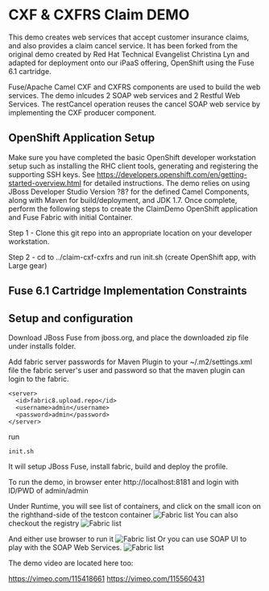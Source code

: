 CXF & CXFRS Claim DEMO
======================================================
This demo creates web services that accept customer insurance claims, and also provides a claim cancel service.  It has been forked from the original demo created by Red Hat Technical Evangelist Christina Lyn and adapted for deployment onto our iPaaS offering, OpenShift using the Fuse 6.1 cartridge.

Fuse/Apache Camel CXF and CXFRS components are used to build the web services. The demo inlcudes 2 SOAP web services and 2 Restful Web Services. The restCancel operation reuses the cancel SOAP web service by implementing the CXF producer component.

OpenShift Application Setup
---------------------------
Make sure you have completed the basic OpenShift developer workstation setup such as installing the RHC client tools, generating and registering the supporting SSH keys.  See https://developers.openshift.com/en/getting-started-overview.html for detailed instructions.  The demo relies on using JBoss Developer Studio Version ?8? for the defined Camel Components, along with Maven for build/deployment, and JDK 1.7. Once complete, perform the following steps to create the ClaimDemo OpenShift application and Fuse Fabric with initial Container.

Step 1 - Clone this git repo into an appropriate location on your developer workstation.

Step 2 - cd to ../claim-cxf-cxfrs and run init.sh <application name> (create OpenShift app, <application name>  with Large gear)
  


Fuse 6.1 Cartridge Implementation Constraints
---------------------------------------------

Setup and configuration
-----------------------

Download JBoss Fuse from jboss.org, and place the downloaded zip file under installs folder.

Add fabric server passwords for Maven Plugin to your ~/.m2/settings.xml file the fabric server's user and password so that the maven plugin can login to the fabric.

```
<server>
  <id>fabric8.upload.repo</id>
  <username>admin</username>
  <password>admin</password>
</server>
```

run 
```
init.sh
```

It will setup JBoss Fuse, install fabric, build and deploy the profile. 

To run the demo, in browser enter http://localhost:8181 and login with ID/PWD of admin/admin

Under Runtime, you will see list of containers, and click on the small icon on the righthand-side of the testcon container
![Fabric list](https://raw.githubusercontent.com/weimeilin79/claim-cxf-cxfrs/master/doc/pic/01-fabric-container-list.png?raw=true)
You can also checkout the registry
![Fabric list](https://raw.githubusercontent.com/weimeilin79/claim-cxf-cxfrs/master/doc/pic/02-registry.png?raw=true)

And either use browser to run it 
![Fabric list](https://raw.githubusercontent.com/weimeilin79/claim-cxf-cxfrs/master/doc/pic/03-browser.png?raw=true)
Or you can use SOAP UI to play with the SOAP Web Services.
![Fabric list](https://raw.githubusercontent.com/weimeilin79/claim-cxf-cxfrs/master/doc/pic/04-soapui.png?raw=true)


The demo video are located here too:

https://vimeo.com/115418661
https://vimeo.com/115560431
